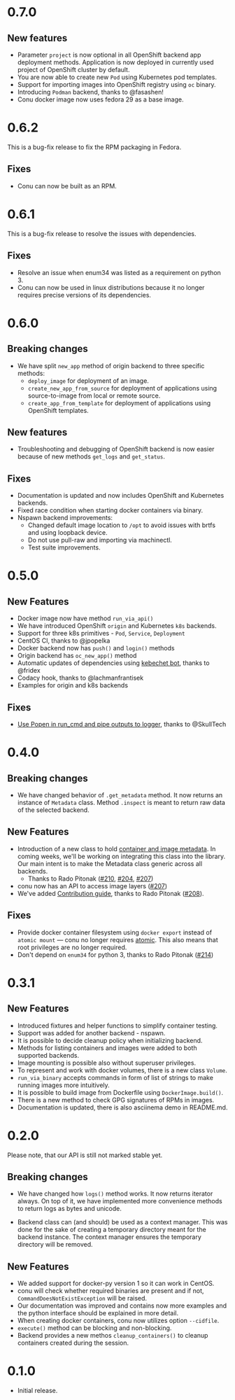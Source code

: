# 0.7.0

## New features

* Parameter `project` is now optional in all OpenShift backend app deployment methods. Application is now deployed in currently used project of OpenShift cluster by default.
* You are now able to create new `Pod` using Kubernetes pod templates.
* Support for importing images into OpenShift registry using `oc` binary.
* Introducing `Podman` backend, thanks to @fasashen!
* Conu docker image now uses fedora 29 as a base image.


# 0.6.2

This is a bug-fix release to fix the RPM packaging in Fedora.

## Fixes

* Conu can now be built as an RPM.


# 0.6.1

This is a bug-fix release to resolve the issues with dependencies.

## Fixes

* Resolve an issue when enum34 was listed as a requirement on python 3.
* Conu can now be used in linux distributions because it no longer requires precise versions of its dependencies.


# 0.6.0

## Breaking changes

* We have split `new_app` method of origin backend to three specific methods:
    - `deploy_image` for deployment of an image.
    - `create_new_app_from_source` for deployment of applications using source-to-image from local or remote source.
    - `create_app_from_template` for deployment of applications using OpenShift templates.

## New features

* Troubleshooting and debugging of OpenShift backend is now easier because of new methods `get_logs` and `get_status`.

## Fixes

* Documentation is updated and now includes OpenShift and Kubernetes backends.
* Fixed race condition when starting docker containers via binary.
* Nspawn backend improvements:
    - Changed default image location to `/opt` to avoid issues with brtfs and using loopback device.
    - Do not use pull-raw and importing via machinectl.
    - Test suite improvements.


# 0.5.0

## New Features

* Docker image now have method `run_via_api()`
* We have introduced OpenShift `origin` and Kubernetes `k8s` backends.
* Support for three k8s primitives - `Pod`, `Service`, `Deployment`
* CentOS CI, thanks to @jpopelka
* Docker backend now has `push()` and `login()` methods
* Origin backend has `oc_new_app()` method
* Automatic updates of dependencies using [kebechet bot](https://github.com/thoth-station/kebechet), thanks to @fridex
* Codacy hook, thanks to @lachmanfrantisek
* Examples for origin and k8s backends

## Fixes
* [Use Popen in run_cmd and pipe outputs to logger](https://github.com/user-cont/conu/pull/263), thanks to @SkullTech


# 0.4.0

## Breaking changes

* We have changed behavior of `.get_metadata` method. It now returns an
  instance of `Metadata` class. Method `.inspect` is meant to return raw data
  of the selected backend.

## New Features

* Introduction of a new class to hold [container and image
  metadata](https://github.com/user-cont/conu/blob/d19accbbc82b7a04090fc6339f4974c73f2987d6/conu/apidefs/metadata.py#L4).
  In coming weeks, we'll be working on integrating this class into the library.
  Our main intent is to make the Metadata class generic across all backends.
  * Thanks to Rado Pitonak
    ([#210](https://github.com/user-cont/conu/pulls/210),
    [#204](https://github.com/user-cont/conu/pulls/204),
    [#207](https://github.com/user-cont/conu/pulls/207))
* conu now has an API to access image layers ([#207](https://github.com/user-cont/conu/pulls/203))
* We've added [Contribution guide](https://github.com/user-cont/conu/blob/master/CONTRIBUTING.md), thanks to Rado Pitonak ([#208](https://github.com/user-cont/conu/pulls/208)).

## Fixes

* Provide docker container filesystem using `docker export` instead of `atomic
  mount` — conu no longer requires
  [atomic](https://github.com/projectatomic/atomic). This also means that root
  privileges are no longer required.
* Don't depend on `enum34` for python 3, thanks to Rado Pitonak ([#214](https://github.com/user-cont/conu/pulls/214))


# 0.3.1

## New Features

* Introduced fixtures and helper functions to simplify container testing.
* Support was added for another backend - nspawn.
* It is possible to decide cleanup policy when initializing backend.
* Methods for listing containers and images were added to both supported backends.
* Image mounting is possible also without superuser privileges.
* To represent and work with docker volumes, there is a new class `Volume`.
* `run_via_binary` accepts commands in form of list of strings
  to make running images more intuitively.
* It is possible to build image from Dockerfile using `DockerImage.build()`.
* There is a new method to check GPG signatures of RPMs in images.
* Documentation is updated, there is also asciinema demo in README.md.


# 0.2.0

Please note, that our API is still not marked stable yet.

## Breaking changes

* We have changed how `logs()` method works. It now returns iterator always. On
  top of it, we have implemented more convenience methods to return logs as
  bytes and unicode.

* Backend class can (and should) be used as a context manager. This was done
  for the sake of creating a temporary directory meant for the backend
  instance. The context manager ensures the temporary directory will be removed.

## New Features

* We added support for docker-py version 1 so it can work in CentOS.
* conu will check whether required binaries are present and if not,
  `CommandDoesNotExistException` will be raised.
* Our documentation was improved and contains now more examples and the python
  interface should be explained in more detail.
* When creating docker containers, conu now utilizes option `--cidfile`.
* `execute()` method can be blocking and non-blocking.
* Backend provides a new methos `cleanup_containers()` to cleanup containers
  created during the session.


# 0.1.0

* Initial release.
